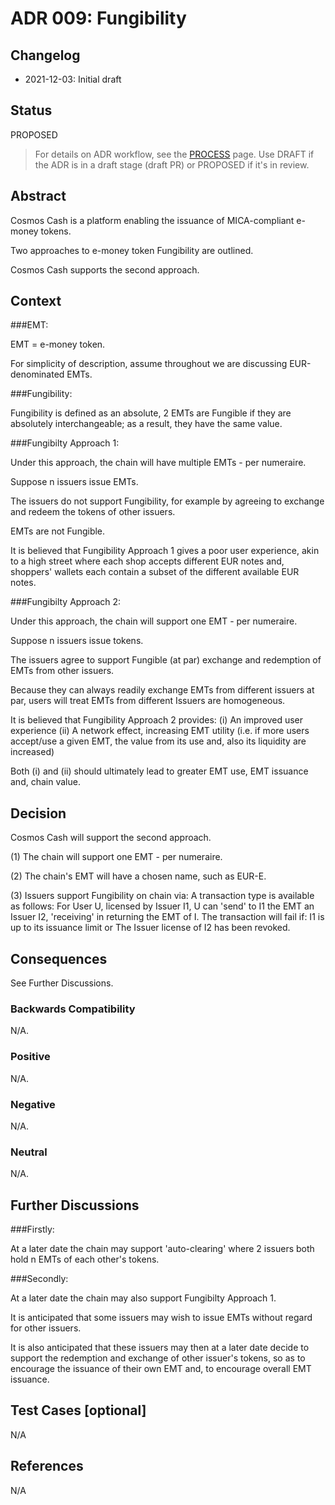 # ADR 009: Fungibility

## Changelog

- 2021-12-03: Initial draft

## Status

PROPOSED

> For details on ADR workflow, see the [PROCESS](./PROCESS.md#adr-status) page.
> Use DRAFT if the ADR is in a draft stage (draft PR) or PROPOSED if it's in review.

## Abstract

Cosmos Cash is a platform enabling the issuance of MICA-compliant e-money tokens.

Two approaches to e-money token Fungibility are outlined.

Cosmos Cash supports the second approach.

## Context

###EMT:

EMT = e-money token.

For simplicity of description, assume throughout we are discussing EUR-denominated EMTs.

###Fungibility:

Fungibility is defined as an absolute, 2 EMTs are Fungible if they are absolutely interchangeable; as a result, they have the same value.

###Fungibilty Approach 1:

Under this approach, the chain will have multiple EMTs - per numeraire.

Suppose n issuers issue EMTs.

The issuers do not support Fungibility, for example by agreeing to exchange and redeem the tokens of other issuers.

EMTs are not Fungible.

It is believed that Fungibility Approach 1 gives a poor user experience, akin to a high street where each shop accepts different EUR notes and,
shoppers' wallets each contain a subset of the different available EUR notes.

###Fungibilty Approach 2:

Under this approach, the chain will support one EMT - per numeraire.

Suppose n issuers issue tokens.

The issuers agree to support Fungible (at par) exchange and redemption of EMTs from other issuers.

Because they can always readily exchange EMTs from different issuers at par, users will treat EMTs from different Issuers are homogeneous.

It is believed that Fungibility Approach 2 provides:
(i) An improved user experience
(ii) A network effect, increasing EMT utility (i.e. if more users accept/use a given EMT, the value from its use and, also its liquidity are increased)

Both (i) and (ii) should ultimately lead to greater EMT use, EMT issuance and, chain value.

## Decision

Cosmos Cash will support the second approach.

(1) The chain will support one EMT - per numeraire.

(2) The chain's EMT will have a chosen name, such as EUR-E.

(3) Issuers support Fungibility on chain via:
A transaction type is available as follows:
For User U, licensed by Issuer I1, U can 'send' to I1 the EMT an Issuer I2, 'receiving' in returning the EMT of I.
The transaction will fail if:
I1 is up to its issuance limit or
The Issuer license of I2 has been revoked.

## Consequences

See Further Discussions.

### Backwards Compatibility

N/A.

### Positive

N/A.

### Negative

N/A.

### Neutral

N/A.

## Further Discussions

###Firstly:

At a later date the chain may support 'auto-clearing' where 2 issuers both hold n EMTs of each other's tokens.

###Secondly:

At a later date the chain may also support Fungibilty Approach 1.

It is anticipated that some issuers may wish to issue EMTs without regard for other issuers.

It is also anticipated that these issuers may then at a later date decide to support the redemption and exchange of other issuer's tokens,
so as to encourage the issuance of their own EMT and, to encourage overall EMT issuance.

## Test Cases [optional]

N/A

## References

N/A
